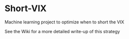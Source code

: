 # Short-VIX
Machine learning project to optimize when to short the VIX

See the Wiki for a more detailed write-up of this strategy
